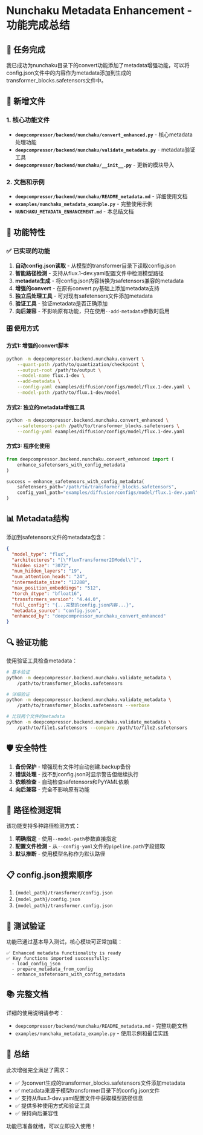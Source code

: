 # Nunchaku Metadata Enhancement - 功能完成总结

## 🎯 任务完成

我已成功为nunchaku目录下的convert功能添加了metadata增强功能，可以将config.json文件中的内容作为metadata添加到生成的transformer_blocks.safetensors文件中。

## 📁 新增文件

### 1. 核心功能文件
- **`deepcompressor/backend/nunchaku/convert_enhanced.py`** - 核心metadata处理功能
- **`deepcompressor/backend/nunchaku/validate_metadata.py`** - metadata验证工具
- **`deepcompressor/backend/nunchaku/__init__.py`** - 更新的模块导入

### 2. 文档和示例
- **`deepcompressor/backend/nunchaku/README_metadata.md`** - 详细使用文档
- **`examples/nunchaku_metadata_example.py`** - 完整使用示例
- **`NUNCHAKU_METADATA_ENHANCEMENT.md`** - 本总结文档

## 🔧 功能特性

### ✅ 已实现的功能
1. **自动config.json读取** - 从模型的transformer目录下读取config.json
2. **智能路径检测** - 支持从flux.1-dev.yaml配置文件中检测模型路径
3. **metadata生成** - 将config.json内容转换为safetensors兼容的metadata
4. **增强的convert** - 在原有convert.py基础上添加metadata支持
5. **独立后处理工具** - 可对现有safetensors文件添加metadata
6. **验证工具** - 验证metadata是否正确添加
7. **向后兼容** - 不影响原有功能，只在使用`--add-metadata`参数时启用

### 🎛️ 使用方式

#### 方式1: 增强的convert脚本
```bash
python -m deepcompressor.backend.nunchaku.convert \
    --quant-path /path/to/quantization/checkpoint \
    --output-root /path/to/output \
    --model-name flux.1-dev \
    --add-metadata \
    --config-yaml examples/diffusion/configs/model/flux.1-dev.yaml \
    --model-path /path/to/flux.1-dev/model
```

#### 方式2: 独立的metadata增强工具
```bash
python -m deepcompressor.backend.nunchaku.convert_enhanced \
    --safetensors-path /path/to/transformer_blocks.safetensors \
    --config-yaml examples/diffusion/configs/model/flux.1-dev.yaml
```

#### 方式3: 程序化使用
```python
from deepcompressor.backend.nunchaku.convert_enhanced import (
    enhance_safetensors_with_config_metadata
)

success = enhance_safetensors_with_config_metadata(
    safetensors_path="/path/to/transformer_blocks.safetensors",
    config_yaml_path="examples/diffusion/configs/model/flux.1-dev.yaml"
)
```

## 📊 Metadata结构

添加到safetensors文件的metadata包含：

```json
{
  "model_type": "flux",
  "architectures": "[\"FluxTransformer2DModel\"]",
  "hidden_size": "3072",
  "num_hidden_layers": "19",
  "num_attention_heads": "24",
  "intermediate_size": "12288", 
  "max_position_embeddings": "512",
  "torch_dtype": "bfloat16",
  "transformers_version": "4.44.0",
  "full_config": "{...完整的config.json内容...}",
  "metadata_source": "config.json",
  "enhanced_by": "deepcompressor_nunchaku_convert_enhanced"
}
```

## 🔍 验证功能

使用验证工具检查metadata：

```bash
# 基本验证
python -m deepcompressor.backend.nunchaku.validate_metadata \
    /path/to/transformer_blocks.safetensors

# 详细验证
python -m deepcompressor.backend.nunchaku.validate_metadata \
    /path/to/transformer_blocks.safetensors --verbose

# 比较两个文件的metadata
python -m deepcompressor.backend.nunchaku.validate_metadata \
    /path/to/file1.safetensors --compare /path/to/file2.safetensors
```

## 🛡️ 安全特性

1. **备份保护** - 增强现有文件时自动创建.backup备份
2. **错误处理** - 找不到config.json时显示警告但继续执行
3. **依赖检查** - 自动检查safetensors和PyYAML依赖
4. **向后兼容** - 完全不影响原有功能

## 🎯 路径检测逻辑

该功能支持多种路径检测方式：

1. **明确指定** - 使用`--model-path`参数直接指定
2. **配置文件检测** - 从`--config-yaml`文件的`pipeline.path`字段提取
3. **默认推断** - 使用模型名称作为默认路径

## 📋 config.json搜索顺序

1. `{model_path}/transformer/config.json`
2. `{model_path}/config.json`  
3. `{model_path}/transformer.config.json`

## 🧪 测试验证

功能已通过基本导入测试，核心模块可正常加载：

```
✅ Enhanced metadata functionality is ready
✅ Key functions imported successfully:
  - load_config_json
  - prepare_metadata_from_config
  - enhance_safetensors_with_config_metadata
```

## 📚 完整文档

详细的使用说明请参考：
- `deepcompressor/backend/nunchaku/README_metadata.md` - 完整功能文档
- `examples/nunchaku_metadata_example.py` - 使用示例和最佳实践

## 🎉 总结

此次增强完全满足了需求：
- ✅ 为convert生成的transformer_blocks.safetensors文件添加metadata
- ✅ metadata来源于模型transformer目录下的config.json文件
- ✅ 支持从flux.1-dev.yaml配置文件中获取模型路径信息
- ✅ 提供多种使用方式和验证工具
- ✅ 保持向后兼容性

功能已准备就绪，可以立即投入使用！
